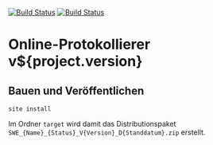 [![Build Status](https://travis-ci.org/datenverteiler/de.bsvrz.pat.onlprot.svg?branch=master)](https://travis-ci.org/datenverteiler/de.bsvrz.pat.onlprot)
[![Build Status](https://api.bintray.com/packages/datenverteiler/maven/de.bsvrz.pat.onlprot/images/download.svg)](https://bintray.com/datenverteiler/maven/de.bsvrz.pat.onlprot)

Online-Protokollierer v${project.version}
============================


Bauen und Veröffentlichen
-------------------------

    site install

Im Ordner `target` wird damit das Distributionspaket
`SWE_{Name}_{Status}_V{Version}_D{Standdatum}.zip` erstellt.
